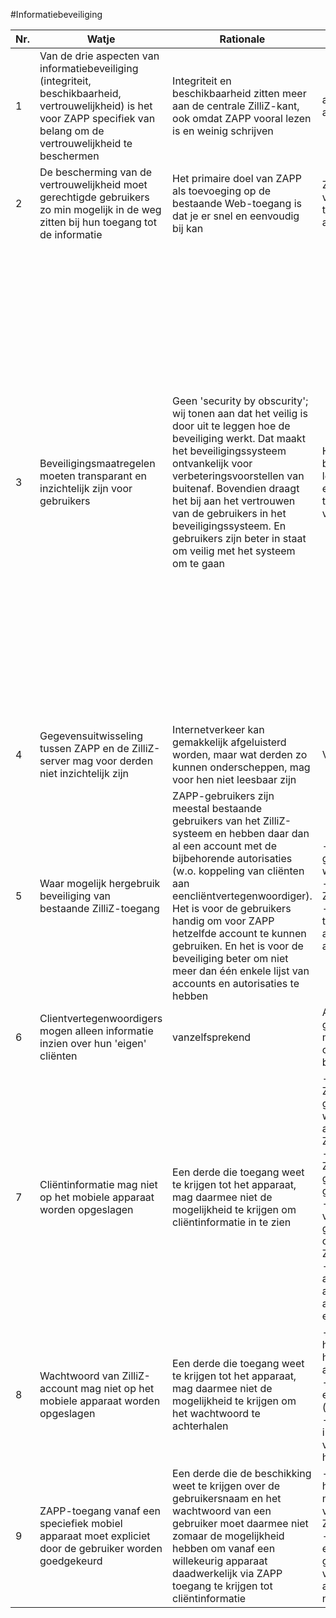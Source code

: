 #Informatiebeveiliging

<table><thead>
<tr>
  <th>Nr.</th><th>Watje</th><th>Rationale</th><th>Hoetje</th><th>Opmerkingen</th>
</tr>
</thead><tbody>
<tr>
  <td>1</td><td>
    Van de drie aspecten van informatiebeveiliging (integriteit, beschikbaarheid, vertrouwelijkheid) is het voor ZAPP specifiek van belang om de vertrouwelijkheid te beschermen
  </td><td>
    Integriteit en beschikbaarheid zitten meer aan de centrale ZilliZ-kant, ook omdat ZAPP vooral lezen is en weinig schrijven
  </td><td>
    authenticatie, autorisatie, vercijfering
  </td><td>
  </td>
</tr><tr>
  <td>2</td>
  <td>
    De bescherming van de vertrouwelijkheid moet gerechtigde gebruikers zo min mogelijk in de weg zitten bij hun toegang tot de informatie
  </td><td>
    Het primaire doel van ZAPP als toevoeging op de bestaande Web-toegang is dat je er snel en eenvoudig bij kan
  </td><td>
    Zoveel mogelijk vermijden van tekstinvoer voor authenticatie
  </td><td>
  </td>
</tr><tr>
  <td>3</td>
  <td>
    Beveiligingsmaatregelen moeten transparant en inzichtelijk zijn voor gebruikers
  </td><td>
    Geen 'security by obscurity'; wij tonen aan dat het veilig is door uit te leggen hoe de beveiliging werkt. Dat maakt het beveiligingssysteem ontvankelijk voor verbeteringsvoorstellen van buitenaf. Bovendien draagt het bij aan het vertrouwen van de gebruikers in het beveiligingssysteem. En gebruikers zijn beter in staat om veilig met het systeem om te gaan
  </td><td>
    Het beveiligingssysteem beschrijven in helder lekenproza en die tekst eenvoudig lokaal toegankelijk maken vanuit ZAPP
  </td><td>
    Beschrijven: <br> - Wat moet een gebruiker in het normale geval hebben en doen om ZAPP te kunnen gebruiken? <br> - Wat moet een hacker kunnen en doen om toegang te krijgen op basis van een mobiel apparaat met een geactiveerde ZAPP erop dat hij in handen heeft gekregen? <br> - Wat moet een hacker kunnen en doen om toegang te krijgen als hij de gebruikersnaam en het wachtwoord van een account te weten is gekomen? <br> - Wat kan een hacker als hij een 'token' heeft weten te bemachtigen?
  </td>
</tr><tr>
  <td>4</td>
  <td>
    Gegevensuitwisseling tussen ZAPP en de ZilliZ-server mag voor derden niet inzichtelijk zijn
  </td><td>
    Internetverkeer kan gemakkelijk afgeluisterd worden, maar wat derden zo kunnen onderscheppen, mag voor hen niet leesbaar zijn
  </td><td>
    Vercijfering met HTTPS
  </td><td>
  </td>
</tr><tr>
  <td>5</td>
  <td>
    Waar mogelijk hergebruik beveiliging van bestaande ZilliZ-toegang
  </td><td>
    ZAPP-gebruikers zijn meestal bestaande gebruikers van het ZilliZ-systeem en hebben daar dan al een account met de bijbehorende autorisaties (w.o. koppeling van cliënten aan eencliëntvertegenwoordiger). Het is voor de gebruikers handig om voor ZAPP hetzelfde account te kunnen gebruiken. En het is voor de beveiliging beter om niet meer dan één enkele lijst van accounts en autorisaties te hebben
  </td><td>
    - Huidig systeem van gebruikersnamen en wachtwoorden; <br> - ZAPP-account = ZilliZ-account; <br> - Huidig systeem van toekennen van autorisaties aan accounts
  </td><td>
  </td>
</tr><tr>
  <td>6</td>
  <td>
    Clientvertegenwoordigers mogen alleen informatie inzien over hun 'eigen' cliënten
  </td><td>
    vanzelfsprekend
  </td><td>
    Authenticatie als ZilliZ-gebruiker, autorisatie met koppeling cliënt-cliëntvertegenwoordiger binnen ZilliZ
  </td><td>
  </td>
</tr><tr>
  <td>7</td>
  <td>
    Cliëntinformatie mag niet op het mobiele apparaat worden opgeslagen
  </td><td>
    Een derde die toegang weet te krijgen tot het apparaat, mag daarmee niet de mogelijkheid te krijgen om cliëntinformatie in te zien
  </td><td>
    - Alle door ZAPP van ZilliZ gedownloade gegevens alleen in het werkgeheugen van het apparaat bewaren om in ZAPP te tonen; <br> - Bij het verlaten van ZAPP de gedownloade gegevens in het geheugen wissen; <br> - Bij het weer starten van ZAPP de laatst getoonde gegevens opnieuw ophalen van de ZilliZ-server <br> - Daarom zorgen dat alle gegevensselecties als zodanig specifiek adresseerbaar zijn (met een URL; volgens REST)
  </td><td>
  </td>
</tr><tr>
  <td>8</td>
  <td>
    Wachtwoord van ZilliZ-account mag niet op het mobiele apparaat worden opgeslagen
  </td><td>
    Een derde die toegang weet te krijgen tot het apparaat, mag daarmee niet de mogelijkheid te krijgen om het wachtwoord te achterhalen
  </td><td>
    - Wachtwoord alleen in het werkgeheugen houden tijdens het aanmeldproces; <br> - Aanmeldproces levert een 'token' (toeganssleutel); <br> - Toegang tot informatie in ZilliZ gaat vervolgens op basis van het token
  </td><td>
  </td>
</tr><tr>
  <td>9</td>
  <td>
    ZAPP-toegang vanaf een speciefiek mobiel apparaat moet expliciet door de gebruiker worden goedgekeurd
  </td><td>
    Een derde die de beschikking weet te krijgen over de gebruikersnaam en het wachtwoord van een gebruiker moet daarmee niet zomaar de mogelijkheid hebben om vanaf een willekeurig apparaat daadwerkelijk via ZAPP toegang te krijgen tot cliëntinformatie
  </td><td>
    - Een identificatie van het apparaat meesturen met de verzoeken vanuit ZAPP naar de ZilliZ-server <br> - De gebruiker via zijn e-mailadres om goedkeuring vragen voor toegang met zijn account vanaf het nieuwe apparaat
  </td><td>
    **Vraag:** Hoe doet de HAN dat met die apparaat-identificatie?
  </td>
</tr>

</tbody>
</table>
